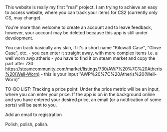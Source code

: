 This website is really my first "real" project. I am trying to achieve an easy to access website, where you can track your items for CS2 (currently only CS, may change).


You're more than welcome to create an account and to leave feedback, however, your account may be deleted because this app is still under development.


You can track basically any skin, if it's a short name "Kilowatt Case", "Glove Case", etc. - you can enter it straight away, with more complex items i.e. a well worn awp atheris - you have to find it on steam market and copy the part after 730 https://steamcommunity.com/market/listings/730/AWP%20%7C%20Atheris%20(Well-Worn) - this is your input "AWP%20%7C%20Atheris%20(Well-Worn)"


TO-DO LIST:
Tracking a price point: Under the price metric will be an input, where you can enter your price. If the app is on in the background online and you have entered your desired price, an email (or a notification of some sorts) will be sent to you.


Add an email to registration


Polish, polish, polish.

